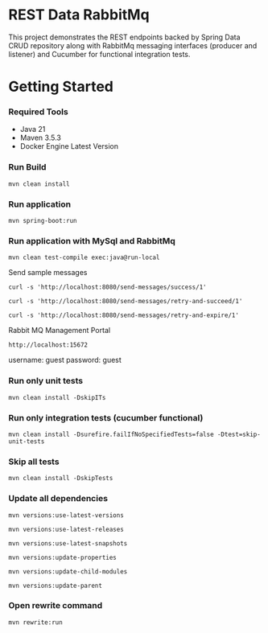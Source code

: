 # REST Data RabbitMq
This project demonstrates the REST endpoints backed by Spring Data CRUD repository along with RabbitMq messaging interfaces (producer and listener) and Cucumber for functional integration tests.

# Getting Started

### Required Tools

* Java 21
* Maven 3.5.3
* Docker Engine Latest Version

### Run Build

    mvn clean install

### Run application

    mvn spring-boot:run

### Run application with MySql and RabbitMq

    mvn clean test-compile exec:java@run-local

Send sample messages

    curl -s 'http://localhost:8080/send-messages/success/1'

    curl -s 'http://localhost:8080/send-messages/retry-and-succeed/1'

    curl -s 'http://localhost:8080/send-messages/retry-and-expire/1'

Rabbit MQ Management Portal

    http://localhost:15672

username: guest
password: guest

### Run only unit tests

    mvn clean install -DskipITs

### Run only integration tests (cucumber functional)

    mvn clean install -Dsurefire.failIfNoSpecifiedTests=false -Dtest=skip-unit-tests

### Skip all tests

    mvn clean install -DskipTests

### Update all dependencies

    mvn versions:use-latest-versions

    mvn versions:use-latest-releases

    mvn versions:use-latest-snapshots

    mvn versions:update-properties

    mvn versions:update-child-modules

    mvn versions:update-parent

### Open rewrite command

    mvn rewrite:run